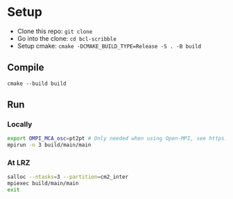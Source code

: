 # Setup
* Clone this repo: `git clone`
* Go into the clone: `cd bcl-scribble`
* Setup cmake: `cmake -DCMAKE_BUILD_TYPE=Release -S . -B build`

## Compile
`cmake --build build`

## Run
### Locally
```bash
export OMPI_MCA_osc=pt2pt # Only needed when using Open-MPI, see https://github.com/open-mpi/ompi/issues/2080
mpirun -n 3 build/main/main
```

### At LRZ
```bash
salloc --ntasks=3 --partition=cm2_inter
mpiexec build/main/main
exit
```
